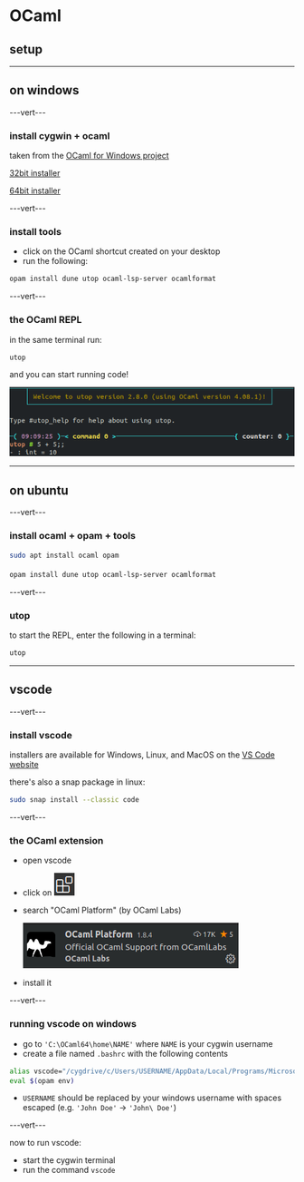 # OCaml

## setup

---

## on windows

---vert---

### install cygwin + ocaml

taken from the [OCaml for Windows project](https://fdopen.github.io/opam-repository-mingw/installation/)

[32bit installer](https://github.com/fdopen/opam-repository-mingw/releases/download/0.0.0.2/OCaml32.exe)

[64bit installer](https://github.com/fdopen/opam-repository-mingw/releases/download/0.0.0.2/OCaml64.exe)

---vert---

### install tools

* click on the OCaml shortcut created on your desktop
* run the following:

```bash
opam install dune utop ocaml-lsp-server ocamlformat
```

---vert---

### the OCaml REPL

in the same terminal run:

```bash
utop
```

and you can start running code!

![utop](../imgs/utop-repl.png)

---

## on ubuntu

---vert---

### install ocaml + opam + tools

```bash
sudo apt install ocaml opam

opam install dune utop ocaml-lsp-server ocamlformat
```

---vert---

### utop

to start the REPL, enter the following in a terminal:

```bash
utop
```

---

## vscode

---vert---

### install vscode

installers are available for Windows, Linux, and MacOS on the [VS Code website](https://code.visualstudio.com/)

there's also a snap package in linux:

```bash
sudo snap install --classic code
```

---vert---

### the OCaml extension

* open vscode
* click on ![img](../imgs/vscode-extensions.png)
* search "OCaml Platform" (by OCaml Labs)

    ![img](../imgs/ocaml-vscode-extension.png)

* install it

---vert---

### running vscode on windows

* go to `'C:\OCaml64\home\NAME'` where `NAME` is your cygwin username
* create a file named `.bashrc` with the following contents

```bash
alias vscode="/cygdrive/c/Users/USERNAME/AppData/Local/Programs/Microsoft\ VS\ Code/Code.exe &> /dev/null &"
eval $(opam env)
```

* `USERNAME` should be replaced by your windows username with spaces escaped (e.g. `'John Doe'` → `'John\ Doe'`)

---vert---

now to run vscode:

* start the cygwin terminal
* run the command `vscode`
